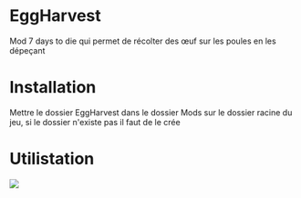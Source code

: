 # EggHarvest
 Mod 7 days to die qui permet de récolter des œuf sur les poules en les dépeçant

# Installation 
Mettre le dossier EggHarvest dans le dossier Mods sur le dossier racine du jeu, si le dossier n'existe pas il faut de le crée

# Utilistation
<img align="center" style="float: left; margin: 0 10px 0 0;" src="EggHarvest.gif"/>
